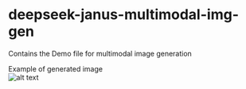 # deepseek-janus-multimodal-img-gen
Contains the Demo file for multimodal image generation

Example of generated image<br>
![alt text](https://github.com/kinkuan/deepseek-janus-multimodal-img-gen/blob/main/TheResult.jpg?raw=true)
